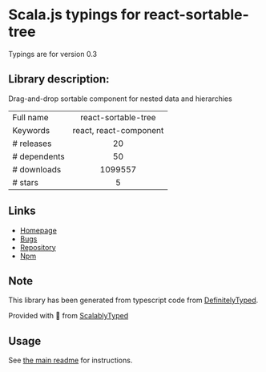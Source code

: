 
# Scala.js typings for react-sortable-tree

Typings are for version 0.3

## Library description:
Drag-and-drop sortable component for nested data and hierarchies

|                    |                 |
| ------------------ | :-------------: |
| Full name          | react-sortable-tree |
| Keywords           | react, react-component |
| # releases         | 20 |
| # dependents       | 50 |
| # downloads        | 1099557 |
| # stars            | 5 |

## Links
- [Homepage](https://frontend-collective.github.io/react-sortable-tree/)
- [Bugs](https://github.com/frontend-collective/react-sortable-tree/issues)
- [Repository](https://github.com/frontend-collective/react-sortable-tree)
- [Npm](https://www.npmjs.com/package/react-sortable-tree)
    


## Note
This library has been generated from typescript code from [DefinitelyTyped](https://definitelytyped.org).

Provided with :purple_heart: from [ScalablyTyped](https://github.com/oyvindberg/ScalablyTyped)

## Usage
See [the main readme](../../readme.md) for instructions.


